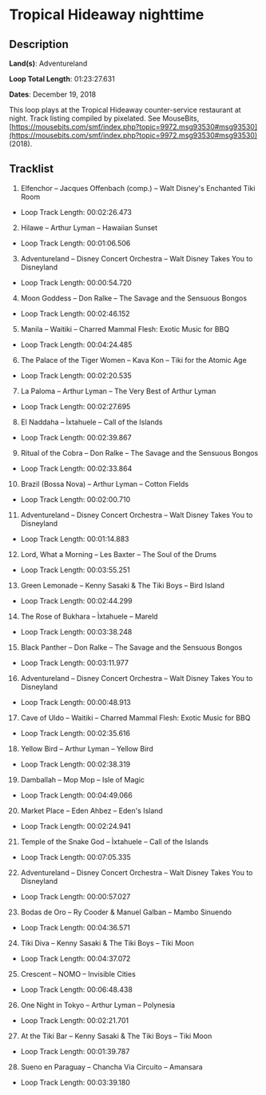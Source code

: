 # Tropical Hideaway nighttime

## Description

**Land(s)**: Adventureland

**Loop Total Length**: 01:23:27.631

**Dates**: December 19, 2018

This loop plays at the Tropical Hideaway counter-service restaurant at night. Track listing compiled by pixelated. See MouseBits, [https://mousebits.com/smf/index.php?topic=9972.msg93530#msg93530](https://mousebits.com/smf/index.php?topic=9972.msg93530#msg93530) (2018).

## Tracklist

1. Elfenchor – Jacques Offenbach (comp.) – Walt Disney's Enchanted Tiki Room
- Loop Track Length: 00:02:26.473

2. Hilawe – Arthur Lyman – Hawaiian Sunset
- Loop Track Length: 00:01:06.506

3. Adventureland – Disney Concert Orchestra – Walt Disney Takes You to Disneyland
- Loop Track Length: 00:00:54.720

4. Moon Goddess – Don Ralke – The Savage and the Sensuous Bongos
- Loop Track Length: 00:02:46.152

5. Manila – Waitiki – Charred Mammal Flesh: Exotic Music for BBQ
- Loop Track Length: 00:04:24.485

6. The Palace of the Tiger Women – Kava Kon – Tiki for the Atomic Age
- Loop Track Length: 00:02:20.535

7. La Paloma – Arthur Lyman – The Very Best of Arthur Lyman
- Loop Track Length: 00:02:27.695

8. El Naddaha – Ìxtahuele – Call of the Islands
- Loop Track Length: 00:02:39.867

9. Ritual of the Cobra – Don Ralke – The Savage and the Sensuous Bongos
- Loop Track Length: 00:02:33.864

10. Brazil (Bossa Nova) – Arthur Lyman – Cotton Fields
- Loop Track Length: 00:02:00.710

11. Adventureland – Disney Concert Orchestra – Walt Disney Takes You to Disneyland
- Loop Track Length: 00:01:14.883

12. Lord, What a Morning – Les Baxter – The Soul of the Drums
- Loop Track Length: 00:03:55.251

13. Green Lemonade – Kenny Sasaki & The Tiki Boys – Bird Island
- Loop Track Length: 00:02:44.299

14. The Rose of Bukhara – Ìxtahuele – Mareld
- Loop Track Length: 00:03:38.248

15. Black Panther – Don Ralke – The Savage and the Sensuous Bongos
- Loop Track Length: 00:03:11.977

16. Adventureland – Disney Concert Orchestra – Walt Disney Takes You to Disneyland
- Loop Track Length: 00:00:48.913

17. Cave of Uldo – Waitiki – Charred Mammal Flesh: Exotic Music for BBQ
- Loop Track Length: 00:02:35.616

18. Yellow Bird – Arthur Lyman – Yellow Bird
- Loop Track Length: 00:02:38.319

19. Damballah – Mop Mop – Isle of Magic
- Loop Track Length: 00:04:49.066

20. Market Place – Eden Ahbez – Eden's Island
- Loop Track Length: 00:02:24.941

21. Temple of the Snake God – Ìxtahuele – Call of the Islands
- Loop Track Length: 00:07:05.335

22. Adventureland – Disney Concert Orchestra – Walt Disney Takes You to Disneyland
- Loop Track Length: 00:00:57.027

23. Bodas de Oro – Ry Cooder & Manuel Galban – Mambo Sinuendo
- Loop Track Length: 00:04:36.571

24. Tiki Diva – Kenny Sasaki & The Tiki Boys – Tiki Moon
- Loop Track Length: 00:04:37.072

25. Crescent – NOMO – Invisible Cities
- Loop Track Length: 00:06:48.438

26. One Night in Tokyo – Arthur Lyman – Polynesia
- Loop Track Length: 00:02:21.701

27. At the Tiki Bar – Kenny Sasaki & The Tiki Boys – Tiki Moon
- Loop Track Length: 00:01:39.787

28. Sueno en Paraguay – Chancha Via Circuito – Amansara
- Loop Track Length: 00:03:39.180

